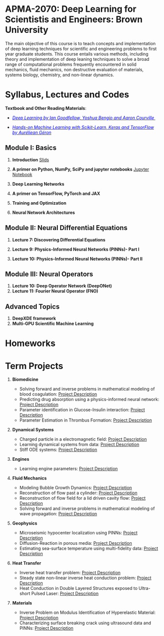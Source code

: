 # APMA-2070: Deep Learning for Scientistis and Engineers: Brown University

The main objective of this course is to teach concepts and implementation of deep learning techniques for scientific and engineering problems to first year graduate students. This course entails various methods, including theory and implementation of deep leaning techniques to solve a broad range of computational problems frequently encountered in solid mechanics, fluid mechanics, non destructive evaluation of materials, systems biology, chemistry, and non-linear dynamics.



# Syllabus, Lectures and Codes 


**Textbook and Other Reading Materials**: 

* [<span style="color:blue"> <em>Deep Learning by Ian Goodfellow, Yoshua Bengio and Aaron Courville </em> </span>](https://www.deeplearningbook.org)

* [<span style="color:blue"> <em>Hands-on Machine Learning with Scikit-Learn, Keras and TensorFlow by Auréliean Géron</em> </span>](https://www.amazon.com/Hands-Machine-Learning-Scikit-Learn-TensorFlow/dp/1492032646)

  



## Module I: Basics 

1. **Introduction** [Slids](https://github.com/raj-brown/SciML_Nvidia_Brown/blob/main/Projects/Project-1.pdf) 
   
2. **A primer on Python, NumPy, SciPy and jupyter notebooks** [Jupyter Notebook](https://github.com/raj-brown/SciML_Nvidia_Brown/blob/main/Projects/Project-1.pdf)    
   
3. **Deep Learning Networks** 

4. **A primer on TensorFlow, PyTorch and JAX**  
   
5. **Training and Optimization** 
   
6. **Neural Network Architectures** 
   

## Module II: Neural Differential Equations

1. **Lecture 7: Discovering Differential Equations**

2. **Lecture 9: Physics-Informed Neural Networks (PINNs)- Part I**

3. **Lecture 10: Physics-Informed Neural Networks (PINNs)- Part II**



## Module III: Neural Operators

1. **Lecture 10: Deep Operator Network (DeepONet)**
2. **Lecture 11: Fourier Neural Operator (FNO)**

## Advanced Topics

1. **DeepXDE framework**
2. **Multi-GPU Scientific Machine Learning** 



# Homeworks



# Term Projects

1. **Biomedicine**
   * Solving forward and inverse problems in mathematical modeling of blood coagulation: [Project Description](https://github.com/raj-brown/SciML_Nvidia_Brown/blob/main/Projects/Project-1.pdf)  
   * Predicting drug absorption using a physics-informed neural network: [Project Description](https://github.com/raj-brown/SciML_Nvidia_Brown/blob/main/Projects/Project-2.pdf) 
   * Parameter identification in Glucose-Insulin interaction: [Project Description](https://github.com/raj-brown/SciML_Nvidia_Brown/blob/main/Projects/Project-3.pdf)
   * Parameter Estimation in Thrombus Formation: [Project Description](https://github.com/raj-brown/SciML_Nvidia_Brown/blob/main/Projects/Project-4.pdf)

2. **Dynamical Systems**
   * Charged particle in a electromagnetic field: [Project Description](https://github.com/raj-brown/SciML_Nvidia_Brown/blob/main/Projects/Project-5.pdf) 
   * Learning dynamical systems from data: [Project Description](https://github.com/raj-brown/SciML_Nvidia_Brown/blob/main/Projects/Project-6.pdf) 
   * Stiff ODE systems: [Project Description](https://github.com/raj-brown/SciML_Nvidia_Brown/blob/main/Projects/Project-7.pdf)

3. **Engines**
   * Learning engine parameters: [Project Description](https://github.com/raj-brown/SciML_Nvidia_Brown/blob/main/Projects/Project-8.pdf)

4. **Fluid Mechanics**
   * Modeling Bubble Growth Dynamics: [Project Description](https://github.com/raj-brown/SciML_Nvidia_Brown/blob/main/Projects/Project-9.pdf)
   * Reconstruction of flow past a cylinder: [Project Description](https://github.com/raj-brown/SciML_Nvidia_Brown/blob/main/Projects/Project-10.pdf)
   * Reconstruction of flow field for a lid driven cavity flow: [Project Description](https://github.com/raj-brown/SciML_Nvidia_Brown/blob/main/Projects/Project-11.pdf)
   * Solving forward and inverse problems in mathematical modeling of wave propagation: [Project Description](https://github.com/raj-brown/SciML_Nvidia_Brown/blob/main/Projects/Project-12.pdf)

5. **Geophysics**
   * Microseismic hypocenter localization using PINNs: [Project Description](https://github.com/raj-brown/SciML_Nvidia_Brown/blob/main/Projects/Project-13.pdf) 
   * Diffusion-Reaction in porous media: [Project Description](https://github.com/raj-brown/SciML_Nvidia_Brown/blob/main/Projects/Project-14.pdf)
   * Estimating sea-surface temperature using multi-fidelity data: [Project Description](https://github.com/raj-brown/SciML_Nvidia_Brown/blob/main/Projects/Project-15.pdf)

6. **Heat Transfer**
   * Inverse heat transfer problem: [Project Description](https://github.com/raj-brown/SciML_Nvidia_Brown/blob/main/Projects/Project-16.pdf)
   * Steady state non-linear inverse heat conduction problem: [Project Description](https://github.com/raj-brown/SciML_Nvidia_Brown/blob/main/Projects/Project-17.pdf)
   * Heat Conduction in Double Layered Structures exposed to Ultra-short Pulsed Laser: [Project Description](https://github.com/raj-brown/SciML_Nvidia_Brown/blob/main/Projects/Project-18.pdf)

7. **Materials**
   * Inverse Problem on Modulus Identification of Hyperelastic Material: [Project Description](https://github.com/raj-brown/SciML_Nvidia_Brown/blob/main/Projects/Project-19.pdf)
   * Characterizing surface breaking crack using ultrasound data and PINNs: [Project Description](https://github.com/raj-brown/SciML_Nvidia_Brown/blob/main/Projects/Project-20.pdf)

